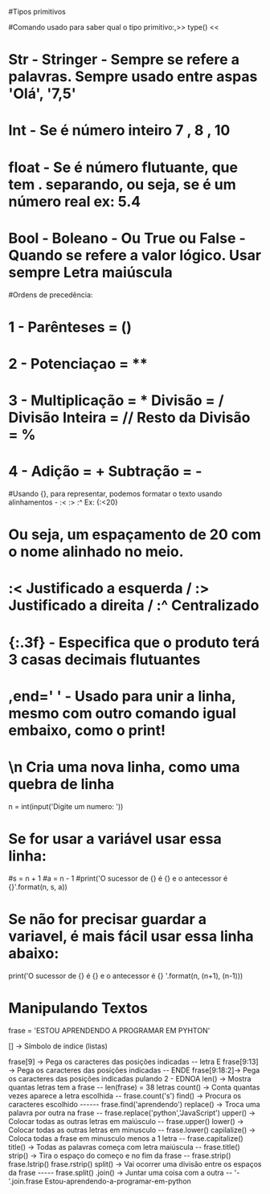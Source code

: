 #Tipos primitivos

#Comando usado para saber qual o tipo primitivo:,>> type() <<

# Str - Stringer - Sempre se refere a palavras. Sempre usado entre aspas 'Olá', '7,5' 
# Int - Se é número inteiro 7 , 8 , 10
# float - Se é número flutuante, que tem . separando, ou seja, se é um número real ex: 5.4
# Bool - Boleano - Ou True ou False - Quando se refere a valor lógico. Usar sempre Letra maiúscula

#Ordens de precedência:

# 1 - Parênteses = ()
# 2 - Potenciaçao = ** 
# 3 - Multiplicação = *     Divisão = /      Divisão Inteira = //     Resto da Divisão = %
# 4 - Adição = +      Subtração = -

#Usando {}, para representar, podemos formatar o texto usando alinhamentos - :<  :>  :^ Ex: {:<20}

# Ou seja, um espaçamento de 20 com o nome alinhado no meio. 
# :< Justificado a esquerda / :> Justificado a direita  / :^ Centralizado
# {:.3f} - Especifica que o produto terá 3 casas decimais flutuantes
# ,end=' ' - Usado para unir a linha, mesmo com outro comando igual embaixo, como o print!
# \n Cria uma nova linha, como uma quebra de linha

n = int(input('Digite um numero: '))
# Se for usar a variável usar essa linha: 
#s = n + 1
#a = n - 1
#print('O sucessor de {} é {} e o antecessor é {}'.format(n, s, a))

# Se não for precisar guardar a variavel, é mais fácil usar essa linha abaixo:
print('O sucessor de {} é {} e o antecessor é {} '.format(n, (n+1), (n-1)))

# Manipulando Textos 

  frase = 'ESTOU APRENDENDO A PROGRAMAR EM PYHTON'

  [] -> Símbolo de indice (listas)

  frase[9] -> Pega os caracteres das posições indicadas -- letra E
  frase[9:13] -> Pega os caracteres das posições indicadas -- ENDE
  frase[9:18:2]-> Pega os caracteres das posições indicadas pulando 2 - EDNOA
  len() -> Mostra quantas letras tem a frase -- len(frase) = 38 letras
  count() -> Conta quantas vezes aparece a letra escolhida -- frase.count('s')
  find() -> Procura os caracteres escolhido ------ frase.find('aprendendo')
  replace() -> Troca uma palavra por outra na frase -- frase.replace('python','JavaScript')
  upper() -> Colocar todas as outras letras em maiúsculo -- frase.upper()
  lower() -> Colocar todas as outras letras em minusculo -- frase.lower()
  capilalize() -> Coloca todas a frase em minusculo menos a 1 letra -- frase.capitalize()
  title() -> Todas as palavras começa com letra maiúscula -- frase.title()
  strip() -> Tira o espaço do começo e no fim da frase -- frase.strip()  frase.lstrip()  frase.rstrip()
  split() -> Vai ocorrer uma divisão entre os espaços da frase ----- frase.split()
  .join() -> Juntar uma coisa com a outra -- '-'.join.frase Estou-aprendendo-a-programar-em-python

